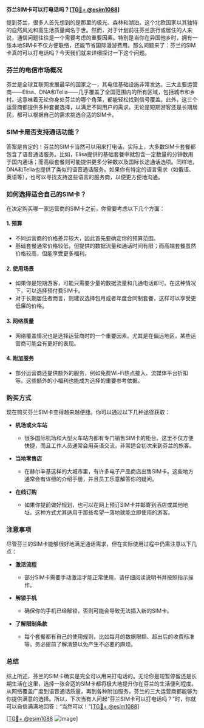 **芬兰SIM卡可以打电话吗？[[TG💪+ @esim1088](https://t.me/s/esim1088)]**

提到芬兰，很多人首先想到的是那里的极光、森林和湖泊。这个北欧国家以其独特的自然风光和高生活质量闻名于世。然而，对于计划前往芬兰旅行或居住的人来说，通信问题往往是一个需要考虑的重要因素。特别是当你在异国他乡时，拥有一张本地SIM卡不仅方便联络，还能节省国际漫游费用。那么问题来了：芬兰的SIM卡真的可以打电话吗？今天我们就来详细探讨一下这个问题。

### 芬兰的电信市场概况

芬兰是全球互联网发展最早的国家之一，其电信基础设施非常发达。三大主要运营商——Elisa、DNA和Telia——几乎覆盖了全国范围内的所有区域，包括城市和乡村。这意味着无论你身处芬兰的哪个角落，都能轻松找到信号覆盖。此外，这三个运营商都提供多种套餐选择，以满足不同用户的需求。无论是短期游客还是长期居民，都可以根据自己的需求挑选合适的SIM卡。

### SIM卡是否支持通话功能？

答案是肯定的！芬兰的SIM卡当然可以用来打电话。实际上，大多数SIM卡套餐都包含了语音通话服务。比如，Elisa提供的基础套餐中就包含一定数量的分钟数用于国内通话；而高级套餐则可能提供更多分钟数以及国际长途通话选项。同样地，DNA和Telia也提供了类似的语音通话服务。如果你有特定的语言需求（如俄语、英语等），也可以寻找支持这些语言的服务商，以便更方便地沟通。

### 如何选择适合自己的SIM卡？

在决定购买哪一家运营商的SIM卡之前，你需要考虑以下几个方面：

#### 1. **预算**
   - 不同运营商的价格差异较大，因此首先要确定你的预算范围。
   - 基础套餐通常价格较低，但提供的数据流量和通话时间有限；而高端套餐虽然价格较高，但能享受更多福利。

#### 2. **使用场景**
   - 如果你是短期游客，可能只需要少量的数据流量和几通电话即可。在这种情况下，可以选择预付费SIM卡。
   - 对于长期居住者而言，则建议选择包月或者年度合同制套餐，这样可以享受更低廉的价格。

#### 3. **网络质量**
   - 网络覆盖情况也是选择运营商时的一个重要因素。尤其是在偏远地区，某些运营商可能会有更好的表现。

#### 4. **附加服务**
   - 部分运营商还提供额外的服务，例如免费Wi-Fi热点接入、流媒体平台折扣等。这些额外的小福利也能成为选择的重要参考依据。

### 购买方式

现在购买芬兰SIM卡变得越来越便捷。你可以通过以下几种途径获取：

- **机场或火车站**
  - 很多国际机场和大型火车站内都有专门销售SIM卡的柜台。这里不仅方便快捷，而且工作人员通常会用英语交流，非常适合初次来到芬兰的旅客。
  
- **当地零售店**
  - 在赫尔辛基这样的大城市里，有许多电子产品商店出售SIM卡。这些地方通常会有详细的介绍手册，并且员工乐意解答你的疑问。

- **在线订购**
  - 如果你提前做好规划，也可以在网上预订SIM卡并邮寄到酒店或其他地址。这种方式尤其适用于那些希望一落地就能立即使用的游客。

### 注意事项

尽管芬兰的SIM卡能够很好地满足通话需求，但在实际使用过程中仍需注意以下几点：

- **激活流程**
  - 部分SIM卡需要手动激活才能正常使用，请仔细阅读说明书并按照指示操作。
  
- **解锁手机**
  - 确保你的手机已经解锁，否则可能会导致无法插入新的SIM卡。

- **了解限制条款**
  - 每个套餐都有自己的使用规则，比如每月的数据限额、超出后的收费标准等。务必提前了解清楚以免产生不必要的麻烦。

### 总结

综上所述，芬兰的SIM卡确实是完全可以用来打电话的。无论你是短暂停留还是长期生活在这里，选择一张合适的SIM卡都将极大地提升你在芬兰的生活便利程度。从网络覆盖广度到语音通话质量，再到各种附加服务，芬兰的三大运营商都能够为你提供满意的选择。所以，下次当有人问起“芬兰SIM卡可以打电话吗？”时，你就可以自信满满地回答：“当然可以！”[[TG💪+ @esim1088](https://t.me/s/esim1088)]

[[TG💪+ @esim1088](https://t.me/s/esim1088) ![Image](https://i.postimg.cc/4NQfJmqS/Snipaste-2025-05-13-00-14-12.png)]